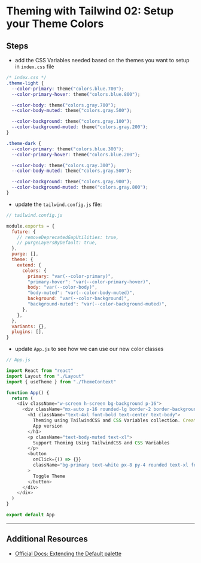 # Theming with Tailwind 02: Setup your Theme Colors

## Steps

- add the CSS Variables needed based on the themes you want to setup in `index.css` file

```css
/* index.css */
.theme-light {
  --color-primary: theme("colors.blue.700");
  --color-primary-hover: theme("colors.blue.800");

  --color-body: theme("colors.gray.700");
  --color-body-muted: theme("colors.gray.500");

  --color-background: theme("colors.gray.100");
  --color-background-muted: theme("colors.gray.200");
}

.theme-dark {
  --color-primary: theme("colors.blue.300");
  --color-primary-hover: theme("colors.blue.200");

  --color-body: theme("colors.gray.300");
  --color-body-muted: theme("colors.gray.500");

  --color-background: theme("colors.gray.900");
  --color-background-muted: theme("colors.gray.800");
}
```

- update the `tailwind.config.js` file:

```js
// tailwind.config.js

module.exports = {
  future: {
    // removeDeprecatedGapUtilities: true,
    // purgeLayersByDefault: true,
  },
  purge: [],
  theme: {
    extend: {
      colors: {
        primary: "var(--color-primary)",
        "primary-hover": "var(--color-primary-hover)",
        body: "var(--color-body)",
        "body-muted": "var(--color-body-muted)",
        background: "var(--color-background)",
        "background-muted": "var(--color-background-muted)",
      },
    },
  },
  variants: {},
  plugins: [],
}
```

- update `App.js` to see how we can use our new color classes

```js
// App.js

import React from "react"
import Layout from "./Layout"
import { useTheme } from "./ThemeContext"

function App() {
  return (
    <div className="w-screen h-screen bg-background p-16">
      <div className="mx-auto p-16 rounded-lg border-2 border-background-muted bg-background-muted max-w-3xl text-center shadow-lg">
        <h1 className="text-4xl font-bold text-center text-body">
          Theming using TailwindCSS and CSS Variables collection. Create React
          App version
        </h1>
        <p className="text-body-muted text-xl">
          Support Theming Using TailwindCSS and CSS Variables
        </p>
        <button
          onClick={() => {}}
          className="bg-primary text-white px-8 py-4 rounded text-xl font-bold mt-8 hover:shadow-lg"
        >
          Toggle Theme
        </button>
      </div>
    </div>
  )
}

export default App
```

---

## Additional Resources

- [Official Docs: Extending the Default palette](https://tailwindcss.com/docs/customizing-colors#extending-the-default-palette)
